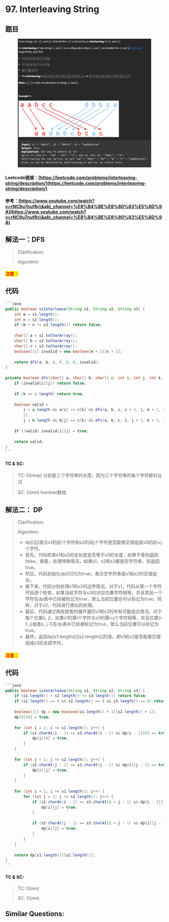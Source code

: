 # 97. Interleaving String

## 题目

<figure><img src="../../.gitbook/assets/image (1) (2).png" alt=""><figcaption></figcaption></figure>

#### Leetcode链接：[https://leetcode.com/problems/interleaving-string/description/](https://leetcode.com/problems/interleaving-string/description/)

#### 参考：[https://www.youtube.com/watch?v=rNC9u7nuf8c\&ab\_channel=%E8%B4%BE%E8%80%83%E5%8D%9A](https://www.youtube.com/watch?v=rNC9u7nuf8c\&ab\_channel=%E8%B4%BE%E8%80%83%E5%8D%9A)

## 解法一：DFS

> Clarification:&#x20;
>
> Algorithm:&#x20;

#### <mark style="color:red;">注意：</mark>

## 代码

````java
```java
public boolean isInterleave(String s1, String s2, String s3) {
    int m = s1.length();
    int n = s2.length();
    if (m + n != s3.length()) return false;

    char[] a = s1.toCharArray();
    char[] b = s2.toCharArray();
    char[] c = s3.toCharArray();
    boolean[][] invalid = new boolean[m + 1][n + 1];

    return dfs(a, b, c, 0, 0, 0, invalid);
}

private boolean dfs(char[] a, char[] b, char[] c, int i, int j, int k, boolean[][] invalid) {
    if (invalid[i][j]) return false;

    if (k == c.length) return true;

    boolean valid = 
        i < a.length && a[i] == c[k] && dfs(a, b, c, i + 1, j, k + 1, invalid) 
        ||
        j < b.length && b[j] == c[k] && dfs(a, b, c, i, j + 1, k + 1, invalid);

    if (!valid) invalid[i][j] = true;

    return valid;
}
```
````

#### TC & SC:&#x20;

> TC: O(mnp) 分别是三个字符串的长度，因为三个字符串的每个字符都对比过
>
> SC: O(mn) boolean数组

## 解法二： DP

> Clarification:&#x20;
>
> Algorithm:&#x20;
>
> * dp\[i]\[j]表示s1的前i个字符和s2的前j个字符是否能够交错组成s3的前i+j个字符。
> * 首先，代码检查s1和s2的总长度是否等于s3的长度，如果不等则返回false。接着，处理特殊情况，如果s1、s2和s3都是空字符串，则返回true。
> * 然后，代码初始化dp\[0]\[0]为true，表示空字符串是s1和s2的交错组合。
> * 接下来，代码分别处理s1和s2的边界情况。对于s1，代码从第一个字符开始逐个检查，如果当前字符与s3的对应位置字符相等，并且其前一个字符在dp表中已经被标记为true，那么当前位置也可以标记为true。同样，对于s2，代码进行类似的处理。
> * 最后，代码通过两层嵌套的循环遍历s1和s2的所有可能组合情况。对于每个位置(i, j)，如果s1的第i个字符与s3的第i+j个字符相等，并且位置(i-1, j)或者(i, j-1)在dp表中已经被标记为true，那么当前位置可以标记为true。
> * 最终，返回dp\[s1.length()]\[s2.length()]的值，即s1和s2是否能够交错组成s3的全部字符。

#### <mark style="color:red;">注意：</mark>

## 代码

````java
```java
public boolean isInterleave(String s1, String s2, String s3) {
    if (s1.length() + s2.length() != s3.length()) return false;
    if (s1.length() == 0 && s2.length() == 0 && s3.length() == 0) return true;

    boolean[][] dp = new boolean[s1.length() + 1][s2.length() + 1];
    dp[0][0] = true;

    for (int i = 1; i <= s1.length(); i++) {
        if (s1.charAt(i - 1) == s3.charAt(i - 1) && dp[i - 1][0] == true) {
            dp[i][0] = true;
        }
    }

    for (int j = 1; j <= s2.length(); j++) {
        if (s2.charAt(j - 1) == s3.charAt(j - 1) && dp[0][j - 1] == true) {
            dp[0][j] = true;
        }
    }

    for (int i = 1; i <= s1.length(); i++) {
        for (int j = 1; j <= s2.length(); j++) {
            if (s1.charAt(i - 1) == s3.charAt(i + j - 1) && dp[i - 1][j]) {
                dp[i][j] = true;
            }

            if (s2.charAt(j - 1) == s3.charAt(i + j - 1) && dp[i][j - 1]) {
                dp[i][j] = true;
            }
        }
    }

    return dp[s1.length()][s2.length()];
}
```
````

#### TC & SC:&#x20;

> TC: O(mn)
>
> SC: O(mn)

## **Similar Questions:**&#x20;
